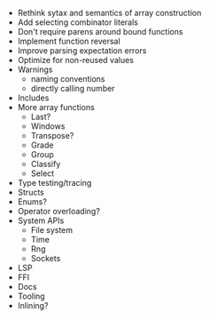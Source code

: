 - Rethink sytax and semantics of array construction
- Add selecting combinator literals
- Don't require parens around bound functions
- Implement function reversal
- Improve parsing expectation errors
- Optimize for non-reused values
- Warnings
  - naming conventions
  - directly calling number
- Includes
- More array functions
  - Last?
  - Windows
  - Transpose?
  - Grade
  - Group
  - Classify
  - Select
- Type testing/tracing
- Structs
- Enums?
- Operator overloading?
- System APIs
  - File system
  - Time
  - Rng
  - Sockets
- LSP
- FFI
- Docs
- Tooling
- Inlining?
